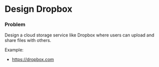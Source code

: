 # Design Dropbox

### Problem 
Design a cloud storage service like Dropbox where users can upload and share files with others.

Example:
- https://dropbox.com
